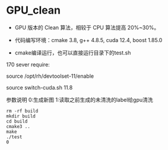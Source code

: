 # GPU_clean

- GPU 版本的 Clean 算法，相较于 CPU 算法提高 20%~30%。

- 代码编写环境：cmake 3.8, g++ 4.8.5, cuda 12.4, boost 1.85.0

- cmake编译运行，也可以直接运行目录下的test.sh



170 sever require:

source /opt/rh/devtoolset-11/enable

source switch-cuda.sh 11.8

参数说明
0:生成新图
1:读取之前生成的未清洗的label给gpu清洗


```shell
rm -rf build
mkdir build
cd build
cmake3 ..
make
./test
0
```